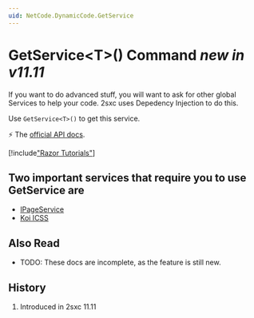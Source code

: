 ```yaml
---
uid: NetCode.DynamicCode.GetService
---
```


# GetService\<T\>() Command _new in v11.11_

If you want to do advanced stuff, you will want to ask for other global Services to help your code. 2sxc uses Depedency Injection to do this. 

Use `GetService<T>()` to get this service. 

⚡ The [official API docs](xref:ToSic.Sxc.Code.IDynamicCode.GetService*).


[!include["Razor Tutorials"](~/shared/tutorials/razor.md)]


## Two important services that require you to use GetService are

* [IPageService](xref:NetCode.Razor.Services.IPageService)
* [Koi ICSS](xref:NetCode.Koi.Index)


## Also Read

* TODO: These docs are incomplete, as the feature is still new.

## History

1. Introduced in 2sxc 11.11

